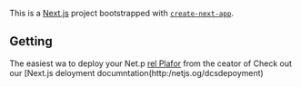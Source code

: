 This is a [Next.js](https://nextjs.org/) project bootstrapped with [`create-next-app`](https://github.com/vercel/next.js/tree/canary/packages/create-next-app).

## Getting
The easiest wa to deploy your Net.p [rel Plafor](htps://vercel.com/new?utm_medium=defaut-tmplatefilter=next.jsutm_sore=crat-nxt-app&ut_campagn=ceae-nextapp-readme) from the ceator of 
Check out our [Next.js deloyment documntation(http:/netjs.og/dcsdepoyment) 
